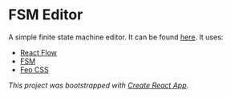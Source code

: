 # FSM Editor

A simple finite state machine editor. It can be found [here](https://fsm-editor.netlify.app/). It uses:

- [React Flow](https://reactflow.dev/)
- [FSM](https://github.com/crinklesio/fsm)
- [Feo CSS](https://github.com/crinklesio/feo-css)

_This project was bootstrapped with [Create React App](https://github.com/facebook/create-react-app)._

